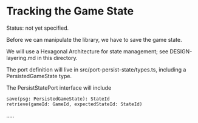 # Tracking the Game State

Status: not yet specified.

Before we can manipulate the library, we have to save the game state.

We will use a Hexagonal Architecture for state management; see DESIGN-layering.md in this directory.

The port definition will live in src/port-persist-state/types.ts, including a PersistedGameState type.

The PersistStatePort interface will include

```
save(psg: PersistedGameState): StateId
retrieve(gameId: GameId, expectedStateId: StateId)
```

.....
